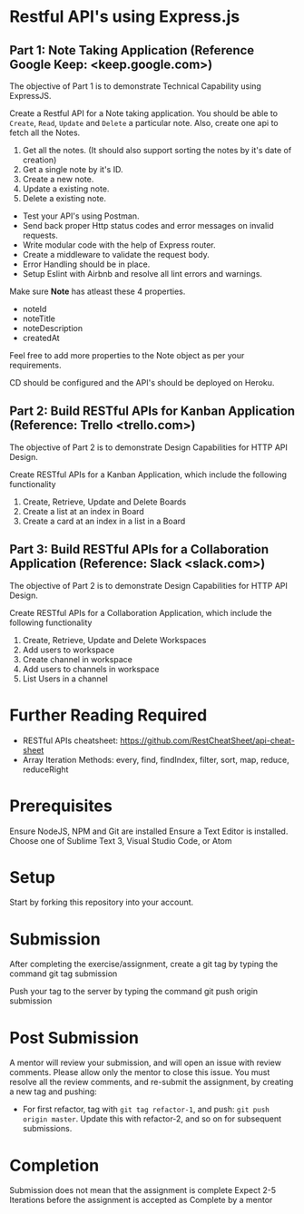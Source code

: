 # Restful API's using Express.js

## Part 1: Note Taking Application (Reference Google Keep: <keep.google.com>)

The objective of Part 1 is to demonstrate Technical Capability using ExpressJS.

Create a Restful API for a Note taking application. You should be able to `Create`, `Read`, `Update` and `Delete` a particular note. Also, create one api to fetch all the Notes. 

1. Get all the notes. (It should also support sorting the notes by it's date of creation)
2. Get a single note by it's ID.
3. Create a new note.
4. Update a existing note.
5. Delete a existing note.

- Test your API's using Postman.
- Send back proper Http status codes and error messages on invalid requests.
- Write modular code with the help of Express router.
- Create a middleware to validate the request body.
- Error Handling should be in place.
- Setup Eslint with Airbnb and resolve all lint errors and warnings.

Make sure **Note** has atleast these 4 properties. 
 - noteId
 - noteTitle
 - noteDescription
 - createdAt

Feel free to add more properties to the Note object as per your requirements.

CD should be configured and the API's should be deployed on Heroku.

## Part 2: Build RESTful APIs for Kanban Application (Reference: Trello <trello.com>)

The objective of Part 2 is to demonstrate Design Capabilities for HTTP API Design.

Create RESTful APIs for a Kanban Application, which include the following functionality
1. Create, Retrieve, Update and Delete Boards
2. Create a list at an index in Board
3. Create a card at an index in a list in a Board

## Part 3: Build RESTful APIs for a Collaboration Application (Reference: Slack <slack.com>)

The objective of Part 2 is to demonstrate Design Capabilities for HTTP API Design.

Create RESTful APIs for a Collaboration Application, which include the following functionality
1. Create, Retrieve, Update and Delete Workspaces
2. Add users to workspace
3. Create channel in workspace
4. Add users to channels in workspace
5. List Users in a channel


# Further Reading Required
- RESTful APIs cheatsheet: https://github.com/RestCheatSheet/api-cheat-sheet
- Array Iteration Methods: every, find, findIndex, filter, sort, map, reduce, reduceRight


# Prerequisites

Ensure NodeJS, NPM and Git are installed
Ensure a Text Editor is installed. Choose one of Sublime Text 3, Visual Studio Code, or Atom



# Setup


Start by forking this repository into your account.



# Submission


After completing the exercise/assignment, create a git tag by typing the command git tag submission

Push your tag to the server by typing the command git push origin submission




# Post Submission


A mentor will review your submission, and will open an issue with review comments. Please allow only the mentor to close this issue.
You must resolve all the review comments, and re-submit the assignment, by creating a new tag and pushing:

- For first refactor, tag with `git tag refactor-1`, and push: `git push origin master`. Update this with refactor-2, and so on for subsequent submissions.



# Completion


Submission does not mean that the assignment is complete
Expect 2-5 Iterations before the assignment is accepted as Complete by a mentor